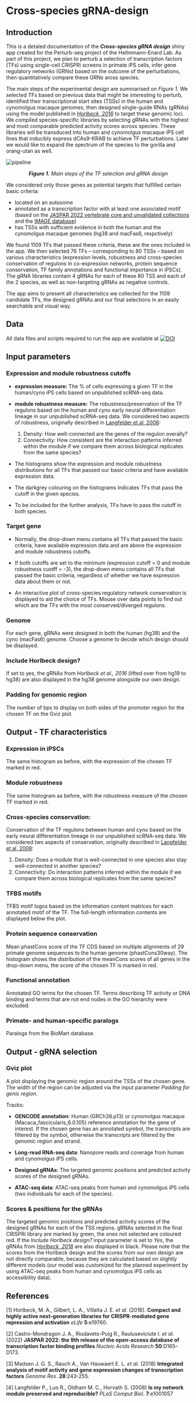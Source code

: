 # Cross-species gRNA-design

## Introduction

This is a detaled documentation of the ***Cross-species gRNA design*** shiny app created for the Perturb-seq project of the Hellmmann-Enard Lab. As part of this project, we plan to perturb a selection of transcription factors (TFs) using single-cell CRISPRi screens in primate iPS cells, infer gene regulatory networks (GRNs) based on the outcome of the perturbations, then quantitatively compare these GRNs aross species. 

The main steps of the experimental design are summarised on *Figure 1*. We selected TFs based on previous data that might be interesting to perturb, identified their transcriptional start sites (TSSs) in the human and cynomolgus macaque genomes, then designed single-guide RNAs (gRNAs) using the model published in [*Horlbeck, 2016*](#1) to target these genomic loci. We compiled species-specific libraries by selecting gRNAs with the highest and most comparable predicted activity scores across species. These libraries will be transduced into human and cynomolgus macaque iPS cell lines that inducibly express dCAs9-KRAB to achieve TF perturbations. Later we would like to expand the spectrum of the species to the gorilla and orang-utan as well.

<p>
  <img align="center"
  src="gRNA_design_pipeline.svg"
  alt="pipeline"></p>
  <p align="center"><em><strong>Figure 1.</strong> Main steps of the TF selection and gRNA design</em></p>
  
We considered only those genes as potential targets that fulfilled certain basic criteria:

 - located on an autosome
 - annotated as a transcription factor with at least one associated motif (based on the [JASPAR 2022 vertebrate core and unvalidated collections](#2) and the [IMAGE database](#3))
 - has TSSs with sufficient evidence in both the human and the cynomolgus macaque genomes (hg38 and macFas6, respctively)
 
We found 1109 TFs that passed these criteria, these are the ones included in the app. We then selected 76 TFs – corresponding to 80 TSSs – based on various characteristics (expression levels, robustness and cross-species conservation of regulons in co-expression networks, protein sequence conservation, TF family annotations and functional importance in iPSCs). The gRNA libraries contain 4 gRNAs for each of these 80 TSS and each of the 2 species, as well as non-targeting gRNAs as negative controls. 

The app aims to present all characteristics we collected for the 1109 candidate TFs, the designed gRNAs and our final selections in an easily searchable and visual way.
  
## Data

All data files and scripts required to run the app are available at [![DOI](https://zenodo.org/badge/DOI/10.5281/zenodo.7111658.svg)](https://doi.org/10.5281/zenodo.7111658)

## Input parameters

### Expression and module robustness cutoffs

- **expression measure:** The % of cells expressing a given TF in the human/cyno iPS cells based on unpublished scRNA-seq data.

- **module robustness measure:** The robustness/preservation of the TF regulons based on the human and cyno early neural differentiation lineage in our unpublished scRNA-seq data. We considered two aspects of robustness, originally described in [Langfelder et al, 2008](#4):

  1. Density: How well-connected are the genes of the regulon overally?
  2. Connectivity: How consistent are the interaction patterns inferred within the module if we compare them across biological replicates from the same species?
  
- The histograms show the expression and module robustness distributions for all TFs that passed our basic criteria and have available expression data.
  
- The darkgrey colouring on the histograms indicates TFs that pass the cutoff in the given species.

- To be included for the further analysis, TFs have to pass the cutoff in both species.

### Target gene

- Normally, the drop-down menu contains all TFs that passed the basic criteria, have available expression data and are above the expression and module robustness cutoffs.
  
- If both cutoffs are set to the minimum (expression cutoff = 0 and module robustness cuotff = -3), the drop-down menu contains all TFs that passed the basic criteria, regardless of whether we have expression data about them or not.
  
- An interactive plot of cross-species regulatory network conservation is displayed to aid the choice of TFs. Mouse over data points to find out which are the TFs with the most conserved/diverged regulons.

### Genome

For each gene, gRNAs were designed in both the human (hg38) and the cyno (macFas6) genome. Choose a genome to decide which design should be displayed.

### Include Horlbeck design?

If set to yes, the gRNAs from *Horlbeck et al., 2016* (lifted over from hg19 to hg38) are also displayed in the hg38 genome alongside our own design.

### Padding for genomic region

The number of bps to display on both sides of the promoter region for the chosen TF on the Gviz plot.

## Output - TF characteristics
 
### Expression in iPSCs

The same histogram as before, with the expression of the chosen TF marked in red.
  
### Module robustness

The same histogram as before, with the robustness measure of the chosen TF marked in red.
  
### Cross-species conservation:

Conservation of the TF regulons between human and cyno based on the early neural differentiation lineage in our unpublished scRNA-seq data. We considered two aspects of conservation, originally described in [Langfelder et al, 2008](#4):

  1. Density: Does a module that is well-connected in one species also stay well-connected in another species?
  2. Connectivity: Do interaction patterns inferred within the module if we compare them across biological replicates from the same species?
    
### TFBS motifs

TFBS motif logos based on the information content matrices for each annotated motif of the TF. The full-length information contents are displayed below the plot.
  
### Protein sequence conservation

Mean phastCons score of the TF CDS based on multiple alignments of 29 primate genome sequences to the human genome (phastCons30way). The histogram shows the distribution of the meanCons scores of all genes in the drop-down menu, the score of the chosen TF is marked in red.
  
### Functional annotation

Annotated GO terms for the chosen TF. Terms describing TF activity or DNA binding and terms that are not end nodes in the GO hierarchy were excluded.
  
### Primate- and human-specific paralogs

Paralogs from the BioMart database. 
  
## Output - gRNA selection

### Gviz plot

A plot displaying the genomic region around the TSSs of the chosen gene. The width of the region can be adjusted via the input parameter *Padding for genic region*.

Tracks:

- **GENCODE annotation**: Human (GRCh38.p13) or cynomolgus macaque (Macaca_fascicularis_6.0.105) reference annotation for the gene of interest. If the chosen gene has an annotated symbol, the transcripts are filtered by the symbol, otherwise the transcripts are filtered by the genomic region and strand.

- **Long-read RNA-seq data**: Nanopore reads and coverage from human and cynomolgus iPS cells.

- **Designed gRNAs**: The targeted genomic positions and predicted activity scores of the designed gRNAs.

- **ATAC-seq data**: ATAC-seq peaks from human and cynomolgus iPS cells (two individuals for each of the species).

### Scores & positions for the gRNAs

The targeted genomic positions and predicted activity scores of the designed gRNAs for each of the TSS regions. gRNAs selected in the final CRISPRi library are marked by green, the ones not selected are coloured red. If the *Include Horlbeck design?* input parameter is set to *Yes*, the gRNAs from [*Horlbeck, 2016*](#1) are also displayed in black. Please note that the scores from the Horlbeck design and the scores from our own design are not directly comparable, because they are calculated based on slightly different models (our model was customized for the planned experiment by using ATAC-seq peaks from human and cynomolgus iPS cells as accessibility data).

## References
<a id="1">[1]</a> 
Horlbeck, M. A., Gilbert, L. A., Villalta J. E. *et al*. (2016). **Compact and highly active next-generation libraries for CRISPR-mediated gene repression and activation** *eLife* **5**:e19760.

<a id="2">[2]</a> 
Castro-Mondragon J. A., Riudavets-Puig R., Rauluseviciute I. *et al*. (2022) **JASPAR 2022: the 9th release of the open-access database of transcription factor binding profiles** *Nucleic Acids Research* **50**:D165–D173.

<a id="3">[3]</a> 
Madsen J. G. S., Rauch A., Van Hauwaert E. L. *et al*. (2018) **Integrated analysis of motif activity and gene expression changes of transcription factors** *Genome Res.* **28**:243-255.

<a id="4">[4]</a> 
Langfelder P., Luo R., Oldham M. C., Horvath S. (2008) **Is my network module preserved and reproducible?** *PLoS Comput Biol*. **7**:e1001057
